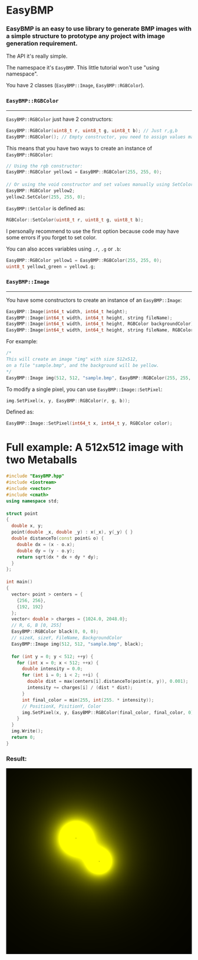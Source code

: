 # EasyBMP

### EasyBMP is an easy to use library to generate BMP images with a simple structure to prototype any project with image generation requirement.

The API it's really simple.

The namespace it's `EasyBMP`. 
This little tutorial won't use "using namespace".

You have 2 classes (`EasyBMP::Image`, `EasyBMP::RGBColor`).

### `EasyBMP::RGBColor`
-----------------------

`EasyBMP::RGBColor` just have 2 constructors:

```cpp
EasyBMP::RGBColor(uint8_t r, uint8_t g, uint8_t b); // Just r,g,b
EasyBMP::RGBColor(); // Empty constructor, you need to assign values manually
```

This means that you have two ways to create an instance of `EasyBMP::RGBColor`:

```cpp
// Using the rgb constructor:
EasyBMP::RGBColor yellow1 = EasyBMP::RGBColor(255, 255, 0);

// Or using the void constructor and set values manually using SetColor:
EasyBMP::RGBColor yellow2;
yellow2.SetColor(255, 255, 0);
```
`EasyBMP::SetColor` is defined as:
```c++
RGBColor::SetColor(uint8_t r, uint8_t g, uint8_t b);
```
I personally recommend to use the first option because code may have some errors if you forget to set color.

You can also acces variables using `.r`, `.g` or `.b`:
```cpp
EasyBMP::RGBColor yellow1 = EasyBMP::RGBColor(255, 255, 0);
uint8_t yellow1_green = yellow1.g;
```

### `EasyBMP::Image`
--------------------

You have some constructors to create an instance of an `EasyBMP::Image`:

```cpp
EasyBMP::Image(int64_t width, int64_t height);
EasyBMP::Image(int64_t width, int64_t height, string fileName);
EasyBMP::Image(int64_t width, int64_t height, RGBColor backgroundColor);
EasyBMP::Image(int64_t width, int64_t height, string fileName, RGBColor backgroundColor);
```
For example:

```cpp
/*
This will create an image "img" with size 512x512,
on a file "sample.bmp", and the background will be yellow.
*/
EasyBMP::Image img(512, 512, "sample.bmp", EasyBMP::RGBColor(255, 255, 0));
```

To modify a single pixel, you can use `EasyBMP::Image::SetPixel`:

```cpp
img.SetPixel(x, y, EasyBMP::RGBColor(r, g, b));
```

Defined as:

```cpp
EasyBMP::Image::SetPixel(int64_t x, int64_t y, RGBColor color);
```

# Full example: A 512x512 image with two Metaballs
```cpp
#include "EasyBMP.hpp"
#include <iostream>
#include <vector>
#include <cmath>
using namespace std;

struct point
{
  double x, y;
  point(double _x, double _y) : x(_x), y(_y) { }
  double distanceTo(const point& o) {
    double dx = (x - o.x);
    double dy = (y - o.y);
    return sqrt(dx * dx + dy * dy);
  }
};

int main()
{
  vector< point > centers = {
    {256, 256},
    {192, 192}
  };
  vector< double > charges = {1024.0, 2048.0};
  // R, G, B [0, 255]
  EasyBMP::RGBColor black(0, 0, 0);  
  // sizeX, sizeY, FileName, BackgroundColor
  EasyBMP::Image img(512, 512, "sample.bmp", black);

  for (int y = 0; y < 512; ++y) {
    for (int x = 0; x < 512; ++x) {
      double intensity = 0.0;
      for (int i = 0; i < 2; ++i) {
        double dist = max(centers[i].distanceTo(point(x, y)), 0.001);
        intensity += charges[i] / (dist * dist);
      }
      int final_color = min(255, int(255. * intensity));
      // PositionX, PisitionY, Color
      img.SetPixel(x, y, EasyBMP::RGBColor(final_color, final_color, 0));
    }
  }
  img.Write();
  return 0;
}
```
### Result:

![Image of Yaktocat](sample.bmp)
